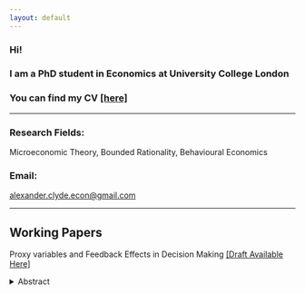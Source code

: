 ```yaml
---
layout: default
---
```


### Hi!
### I am a PhD student in Economics at University College London
### You can find my CV [[here]](Documents/Alexander_Clyde_CV.pdf)

* * *

### **Research Fields:**
 
Microeconomic Theory, Bounded Rationality, Behavioural Economics

### **Email:** 

alexander.clyde.econ@gmail.com

* * *

## **Working Papers**

Proxy variables and Feedback Effects in Decision Making [[Draft Available Here]](Documents/Proxy_Variables_in_Equilibrium___Draft.pdf)
<details align="justify">
<summary>Abstract</summary>
<br>
When using data, often an analyst only has access to proxies or measurements of the true variables of interest. I propose a framework that models economic decision makers as ‘flawed statisticians’ who assume potentially noisy proxy variables are perfectly measured. Due to feedback from the decision maker's choices to the distribution over variables, a notion of equilibrium is required to close the model. I illustrate the concept with applications to policing and crime, market entry and advertising. In these examples, we see that (1) very small imperfections in the proxy variable leading to large distortions in beliefs (2) monotonicity in the quality of decision in the extent of proxy `noise’ even when without equilibrium effects there is non-monotonicity and (3) controlling for more variables distorts beliefs even when without controls we have correct or approximately correct beliefs.
</details>

